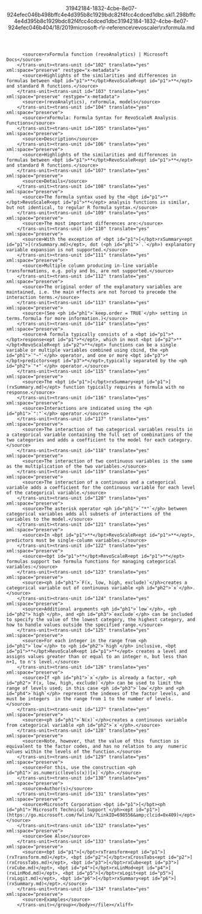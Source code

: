 <?xml version="1.0"?><xliff version="1.2" xmlns="urn:oasis:names:tc:xliff:document:1.2" xmlns:xsi="http://www.w3.org/2001/XMLSchema-instance" xsi:schemaLocation="urn:oasis:names:tc:xliff:document:1.2 xliff-core-1.2-transitional.xsd"><file datatype="xml" original="rxformula.md" source-language="en-US" target-language="en-US"><header><tool tool-id="mdxliff" tool-name="mdxliff" tool-version="1.0-d1654b2" tool-company="Microsoft" /><xliffext:skl_file_name xmlns:xliffext="urn:microsoft:content:schema:xliffextensions">31942184-1832-4cbe-8e07-924efec046b498bffc4e4d395b8c1929bdc82f4fcc4cdced1dbc.skl</xliffext:skl_file_name><xliffext:version xmlns:xliffext="urn:microsoft:content:schema:xliffextensions">1.2</xliffext:version><xliffext:ms.openlocfilehash xmlns:xliffext="urn:microsoft:content:schema:xliffextensions">98bffc4e4d395b8c1929bdc82f4fcc4cdced1dbc</xliffext:ms.openlocfilehash><xliffext:ms.sourcegitcommit xmlns:xliffext="urn:microsoft:content:schema:xliffextensions">31942184-1832-4cbe-8e07-924efec046b4</xliffext:ms.sourcegitcommit><xliffext:ms.lasthandoff xmlns:xliffext="urn:microsoft:content:schema:xliffextensions">04/18/2019</xliffext:ms.lasthandoff><xliffext:ms.openlocfilepath xmlns:xliffext="urn:microsoft:content:schema:xliffextensions">microsoft-r\r-reference\revoscaler\rxformula.md</xliffext:ms.openlocfilepath></header><body><group id="content" extype="content"><trans-unit id="101" translate="yes" xml:space="preserve" restype="x-metadata">
          <source>rxFormula function (revoAnalytics) | Microsoft Docs</source>
        </trans-unit><trans-unit id="102" translate="yes" xml:space="preserve" restype="x-metadata">
          <source>Highlights of the similarities and differences in formulas between <bpt id="p1">**</bpt>RevoScaleR<ept id="p1">**</ept> and standard R functions.</source>
        </trans-unit><trans-unit id="103" translate="yes" xml:space="preserve" restype="x-metadata">
          <source>(revoAnalytics), rxFormula, models</source>
        </trans-unit><trans-unit id="104" translate="yes" xml:space="preserve">
          <source>rxFormula: Formula Syntax for RevoScaleR Analysis Functions</source>
        </trans-unit><trans-unit id="105" translate="yes" xml:space="preserve">
          <source>Description</source>
        </trans-unit><trans-unit id="106" translate="yes" xml:space="preserve">
          <source>Highlights of the similarities and differences in formulas between <bpt id="p1">**</bpt>RevoScaleR<ept id="p1">**</ept> and standard R functions.</source>
        </trans-unit><trans-unit id="107" translate="yes" xml:space="preserve">
          <source>Details</source>
        </trans-unit><trans-unit id="108" translate="yes" xml:space="preserve">
          <source>The formula syntax used by the <bpt id="p1">**</bpt>RevoScaleR<ept id="p1">**</ept> analysis functions is similar, but not identical, to regular R formula syntax.</source>
        </trans-unit><trans-unit id="109" translate="yes" xml:space="preserve">
          <source>The most important differences are:</source>
        </trans-unit><trans-unit id="110" translate="yes" xml:space="preserve">
          <source>With the exception of <bpt id="p1">[</bpt>rxSummary<ept id="p1">](rxSummary.md)</ept>, dot (<ph id="ph1">`.`</ph>) explanatory variable expansion is not supported.</source>
        </trans-unit><trans-unit id="111" translate="yes" xml:space="preserve">
          <source>Multiple column producing in-line variable transformations, e.g. poly and bs, are not supported.</source>
        </trans-unit><trans-unit id="112" translate="yes" xml:space="preserve">
          <source>The original order of the explanatory variables are maintained, i.e. the main effects are not forced to precede the interaction terms.</source>
        </trans-unit><trans-unit id="113" translate="yes" xml:space="preserve">
          <source>(See <ph id="ph1">`keep.order = TRUE`</ph> setting in terms.formula for more information.)</source>
        </trans-unit><trans-unit id="114" translate="yes" xml:space="preserve">
          <source>A formula typically consists of a <bpt id="p1">*</bpt>response<ept id="p1">*</ept>, which in most <bpt id="p2">**</bpt>RevoScaleR<ept id="p2">**</ept> functions can be a single variable or multiple variables combined using cbind, the <ph id="ph1">`"~"`</ph> operator, and one or more <bpt id="p3">*</bpt>predictors<ept id="p3">*</ept>,typically separated by the <ph id="ph2">`"+"`</ph> operator.</source>
        </trans-unit><trans-unit id="115" translate="yes" xml:space="preserve">
          <source>The <bpt id="p1">[</bpt>rxSummary<ept id="p1">](rxSummary.md)</ept> function typically requires a formula with no response.</source>
        </trans-unit><trans-unit id="116" translate="yes" xml:space="preserve">
          <source>Interactions are indicated using the <ph id="ph1">`":"`</ph> operator.</source>
        </trans-unit><trans-unit id="117" translate="yes" xml:space="preserve">
          <source>The interaction of two categorical variables results in a categorical variable containing the full set of combinations of the two categories and adds a coefficient to the model for each category.</source>
        </trans-unit><trans-unit id="118" translate="yes" xml:space="preserve">
          <source>The interaction of two continuous variables is the same as the multiplication of the two variables.</source>
        </trans-unit><trans-unit id="119" translate="yes" xml:space="preserve">
          <source>The interaction of a continuous and a categorical variable adds a coefficient for the continuous variable for each level of the categorical variable.</source>
        </trans-unit><trans-unit id="120" translate="yes" xml:space="preserve">
          <source>The asterisk operator <ph id="ph1">`"*"`</ph> between categorical variables adds all subsets of interactions of the variables to the model.</source>
        </trans-unit><trans-unit id="121" translate="yes" xml:space="preserve">
          <source>In <bpt id="p1">**</bpt>RevoScaleR<ept id="p1">**</ept>, predictors must be single-column variables.</source>
        </trans-unit><trans-unit id="122" translate="yes" xml:space="preserve">
          <source><bpt id="p1">**</bpt>RevoScaleR<ept id="p1">**</ept> formulas support two formula functions for managing categorical variables:</source>
        </trans-unit><trans-unit id="123" translate="yes" xml:space="preserve">
          <source><ph id="ph1">`F(x, low, high, exclude)`</ph>creates a categorical variable out of continuous variable <ph id="ph2">`x`</ph>.</source>
        </trans-unit><trans-unit id="124" translate="yes" xml:space="preserve">
          <source>Additional arguments <ph id="ph1">`low`</ph>, <ph id="ph2">`high`</ph>, and <ph id="ph3">`exclude`</ph> can be included to specify the value of the lowest category, the highest category, and how to handle values outside the specified range.</source>
        </trans-unit><trans-unit id="125" translate="yes" xml:space="preserve">
          <source>For each integer in the range from <ph id="ph1">`low`</ph> to <ph id="ph2">`high`</ph> inclusive, <bpt id="p1">**</bpt>RevoScaleR<ept id="p1">**</ept> creates a level and assigns values greater than or equal to an integer n, but less than n+1, to n's level.</source>
        </trans-unit><trans-unit id="126" translate="yes" xml:space="preserve">
          <source>If <ph id="ph1">`x`</ph> is already a factor, <ph id="ph2">`F(x, low, high, exclude)`</ph> can be used to limit the range of levels used; in this case <ph id="ph3">`low`</ph> and <ph id="ph4">`high`</ph> represent the indexes of the factor levels, and must be integers  in the range from 1 to the number of levels.</source>
        </trans-unit><trans-unit id="127" translate="yes" xml:space="preserve">
          <source><ph id="ph1">`N(x)`</ph>creates a continuous variable from categorical variable <ph id="ph2">`x`</ph>.</source>
        </trans-unit><trans-unit id="128" translate="yes" xml:space="preserve">
          <source>Note, however, that the value of this  function is equivalent to the factor codes, and has no relation to any  numeric values within the levels of the function.</source>
        </trans-unit><trans-unit id="129" translate="yes" xml:space="preserve">
          <source>For this, use the construction <ph id="ph1">`as.numeric(levels(x))[x]`</ph>.</source>
        </trans-unit><trans-unit id="130" translate="yes" xml:space="preserve">
          <source>Author(s)</source>
        </trans-unit><trans-unit id="131" translate="yes" xml:space="preserve">
          <source>Microsoft Corporation <bpt id="p1">[</bpt><ph id="ph1">`Microsoft Technical Support`</ph><ept id="p1">](https://go.microsoft.com/fwlink/?LinkID=698556&amp;clcid=0x409)</ept></source>
        </trans-unit><trans-unit id="132" translate="yes" xml:space="preserve">
          <source>See Also</source>
        </trans-unit><trans-unit id="133" translate="yes" xml:space="preserve">
          <source><bpt id="p1">[</bpt>rxTransform<ept id="p1">](rxTransform.md)</ept>, <bpt id="p2">[</bpt>rxCrossTabs<ept id="p2">](rxCrossTabs.md)</ept>, <bpt id="p3">[</bpt>rxCube<ept id="p3">](rxCube.md)</ept>, <bpt id="p4">[</bpt>rxLinMod<ept id="p4">](rxLinMod.md)</ept>, <bpt id="p5">[</bpt>rxLogit<ept id="p5">](rxLogit.md)</ept>, <bpt id="p6">[</bpt>rxSummary<ept id="p6">](rxSummary.md)</ept>.</source>
        </trans-unit><trans-unit id="134" translate="yes" xml:space="preserve">
          <source>Examples</source>
        </trans-unit></group></body></file></xliff>